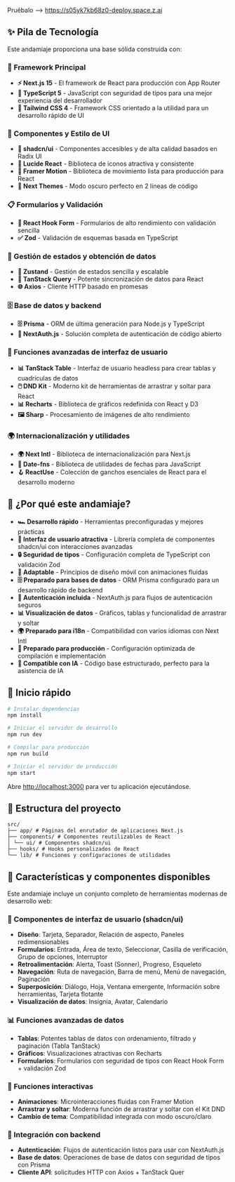 Pruébalo --> https://s05yk7kb68z0-deploy.space.z.ai 

## ✨ Pila de Tecnología

Este andamiaje proporciona una base sólida construida con:

### 🎯 Framework Principal
- **⚡ Next.js 15** - El framework de React para producción con App Router
- **📘 TypeScript 5** - JavaScript con seguridad de tipos para una mejor experiencia del desarrollador
- **🎨 Tailwind CSS 4** - Framework CSS orientado a la utilidad para un desarrollo rápido de UI

### 🧩 Componentes y Estilo de UI
- **🧩 shadcn/ui** - Componentes accesibles y de alta calidad basados ​​en Radix UI
- **🎯 Lucide React** - Biblioteca de iconos atractiva y consistente
- **🌈 Framer Motion** - Biblioteca de movimiento lista para producción para React
- **🎨 Next Themes** - Modo oscuro perfecto en 2 líneas de código

### 📋 Formularios y Validación
- **🎣 React Hook Form** - Formularios de alto rendimiento con validación sencilla
- **✅ Zod** - Validación de esquemas basada en TypeScript

### 🔄 Gestión de estados y obtención de datos
- **🐻 Zustand** - Gestión de estados sencilla y escalable
- **🔄 TanStack Query** - Potente sincronización de datos para React
- **🌐 Axios** - Cliente HTTP basado en promesas

### 🗄️ Base de datos y backend
- **🗄️ Prisma** - ORM de última generación para Node.js y TypeScript
- **🔐 NextAuth.js** - Solución completa de autenticación de código abierto

### 🎨 Funciones avanzadas de interfaz de usuario
- **📊 TanStack Table** - Interfaz de usuario headless para crear tablas y cuadrículas de datos
- **🖱️ DND Kit** - Moderno kit de herramientas de arrastrar y soltar para React
- **📊 Recharts** - Biblioteca de gráficos redefinida con React y D3
- **🖼️ Sharp** - Procesamiento de imágenes de alto rendimiento

### 🌍 Internacionalización y utilidades
- **🌍 Next Intl** - Biblioteca de internacionalización para Next.js
- **📅 Date-fns** - Biblioteca de utilidades de fechas para JavaScript
- **🪝 ReactUse** - Colección de ganchos esenciales de React para el desarrollo moderno

## 🎯 ¿Por qué este andamiaje?

- **🏎️ Desarrollo rápido** - Herramientas preconfiguradas y mejores prácticas
- **🎨 Interfaz de usuario atractiva** - Librería completa de componentes shadcn/ui con interacciones avanzadas
- **🔒 Seguridad de tipos** - Configuración completa de TypeScript con validación Zod
- **📱 Adaptable** - Principios de diseño móvil con animaciones fluidas
- **🗄️ Preparado para bases de datos** - ORM Prisma configurado para un desarrollo rápido de backend
- **🔐 Autenticación incluida** - NextAuth.js para flujos de autenticación seguros
- **📊 Visualización de datos** - Gráficos, tablas y funcionalidad de arrastrar y soltar
- **🌍 Preparado para i18n** - Compatibilidad con varios idiomas con Next Intl
- **🚀 Preparado para producción** - Configuración optimizada de compilación e implementación
- **🤖 Compatible con IA** - Código base estructurado, perfecto para la asistencia de IA

## 🚀 Inicio rápido

```bash
# Instalar dependencias
npm install

# Iniciar el servidor de desarrollo
npm run dev

# Compilar para producción
npm run build

# Iniciar el servidor de producción
npm start
```

Abre [http://localhost:3000](http://localhost:3000) para ver tu aplicación ejecutándose.

## 📁 Estructura del proyecto

```
src/
├── app/ # Páginas del enrutador de aplicaciones Next.js
├── components/ # Componentes reutilizables de React
│ └── ui/ # Componentes shadcn/ui
├── hooks/ # Hooks personalizados de React
└── lib/ # Funciones y configuraciones de utilidades
```

## 🎨 Características y componentes disponibles

Este andamiaje incluye un conjunto completo de herramientas modernas de desarrollo web:

### 🧩 Componentes de interfaz de usuario (shadcn/ui)
- **Diseño**: Tarjeta, Separador, Relación de aspecto, Paneles redimensionables
- **Formularios**: Entrada, Área de texto, Seleccionar, Casilla de verificación, Grupo de opciones, Interruptor
- **Retroalimentación**: Alerta, Toast (Sonner), Progreso, Esqueleto
- **Navegación**: Ruta de navegación, Barra de menú, Menú de navegación, Paginación
- **Superposición**: Diálogo, Hoja, Ventana emergente, Información sobre herramientas, Tarjeta flotante
- **Visualización de datos**: Insignia, Avatar, Calendario

### 📊 Funciones avanzadas de datos
- **Tablas**: Potentes tablas de datos con ordenamiento, filtrado y paginación (Tabla TanStack)
- **Gráficos**: Visualizaciones atractivas con Recharts
- **Formularios**: Formularios con seguridad de tipos con React Hook Form + validación Zod

### 🎨 Funciones interactivas
- **Animaciones**: Microinteracciones fluidas con Framer Motion
- **Arrastrar y soltar**: Moderna función de arrastrar y soltar con el Kit DND
- **Cambio de tema**: Compatibilidad integrada con modo oscuro/claro

### 🔐 Integración con backend
- **Autenticación**: Flujos de autenticación listos para usar con NextAuth.js
- **Base de datos**: Operaciones de base de datos con seguridad de tipos con Prisma
- **Cliente API**: solicitudes HTTP con Axios + TanStack Quer
